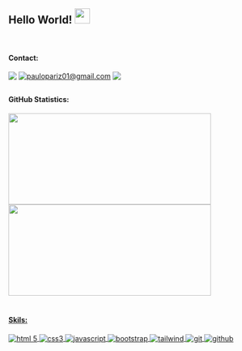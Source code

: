 

<h2>Hello World!
  <img src="https://raw.githubusercontent.com/iampavangandhi/iampavangandhi/master/gifs/Hi.gif" 
         width="30px">

</h2>
<div display: "flex"><br>
<h4>Contact: </h4>
<!-- Linkedin -->
  <a href="" target="_blank"><img src="https://img.shields.io/badge/LinkedIn-000000?style=for-the-badge&logo=linkedin&logoColor=white" target="_blank" style="vertical-align:top"></a> 
  <!-- gmail -->
  <a href = "https://mail.google.com/mail/u/0/?fs=1&tf=cm&source=mailto&to=paulopariz01@gmail.com"><img title="paulopariz01@gmail.com" src="https://img.shields.io/badge/Gmail-000000?style=for-the-badge&logo=gmail&logoColor=white" style="vertical-align:top"></a>
<!-- instagram -->
  <a href="https://www.instagram.com/parizpaulo_/" target="_blank"><img src="https://img.shields.io/badge/Instagram-000000?style=for-the-badge&logo=instagram&logoColor=white" style="vertical-align:top"></a>
  
##

 <h4>GitHub Statistics:</h4>
  <a href="https://github.com/paulopariz">
  <img height="180em" width="400px" src="https://github-readme-stats.vercel.app/api?username=paulopariz&show_icons=true&theme=react&include_all_commits=true&count_private=true"/>
  <img height="180em" width="400px" src="https://github-readme-stats.vercel.app/api/top-langs/?username=paulopariz&layout=compact&langs_count=7&theme=react"/>
  

 
 <br>
 
 # 
<h4>Skils:</h4>
  <img align="center" title="html 5"  src="https://img.shields.io/badge/HTML5-EE7418?style=for-the-badge&logo=html5&logoColor=white">
  <img align="center" title="css3" src="https://img.shields.io/badge/CSS3-2862EA?style=for-the-badge&logo=css3&logoColor=white">
  <img align="center" title="javascript" src="https://img.shields.io/badge/JavaScript-F7DF1E?style=for-the-badge&logo=javascript&logoColor=black">
  <img align="center" title="bootstrap" src="https://img.shields.io/badge/Bootstrap-7531FA?style=for-the-badge&logo=bootstrap&logoColor=white">
  <img align="center" title="tailwind" src="https://img.shields.io/badge/Tailwind_CSS-39B0B7?style=for-the-badge&logo=tailwind-css&logoColor=white">
  <img align="center" title="git" src="https://img.shields.io/badge/GIT-EB4D1C?style=for-the-badge&logo=git&logoColor=white">
  <img align="center" title="github" src="https://img.shields.io/badge/GitHub-100000?style=for-the-badge&logo=github&logoColor=white">
    

  
  

